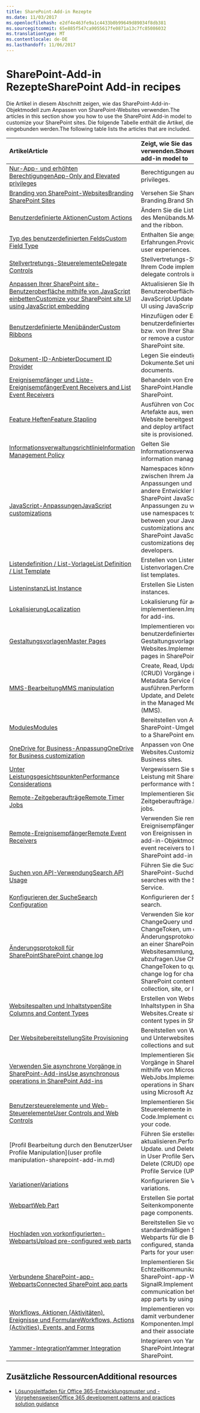 ```yaml
---
title: SharePoint-Add-in Rezepte
ms.date: 11/03/2017
ms.openlocfilehash: e2df4e463fe9a1c4433b0b99649d89034f8db381
ms.sourcegitcommit: 65e885f547ca9055617fe0871a13c7fc85086032
ms.translationtype: MT
ms.contentlocale: de-DE
ms.lasthandoff: 11/06/2017
---
```

# <a name="sharepoint-add-in-recipes"></a><span data-ttu-id="1000d-102">SharePoint-Add-in Rezepte</span><span class="sxs-lookup"><span data-stu-id="1000d-102">SharePoint Add-in recipes</span></span>

<span data-ttu-id="1000d-103">Die Artikel in diesem Abschnitt zeigen, wie das SharePoint-Add-in-Objektmodell zum Anpassen von SharePoint-Websites verwenden.</span><span class="sxs-lookup"><span data-stu-id="1000d-103">The articles in this section show you how to use the SharePoint Add-in model to customize your SharePoint sites.</span></span> <span data-ttu-id="1000d-104">Die folgende Tabelle enthält die Artikel, die eingebunden werden.</span><span class="sxs-lookup"><span data-stu-id="1000d-104">The following table lists the articles that are included.</span></span>

|<span data-ttu-id="1000d-105">**Artikel**</span><span class="sxs-lookup"><span data-stu-id="1000d-105">**Article**</span></span>|<span data-ttu-id="1000d-106">**Zeigt, wie Sie das Add-In Modell zu verwenden.**</span><span class="sxs-lookup"><span data-stu-id="1000d-106">**Shows you how to use the add-in model to**</span></span>|
|:-----|:-----|
|[<span data-ttu-id="1000d-107">Nur-App- und erhöhten Berechtigungen</span><span class="sxs-lookup"><span data-stu-id="1000d-107">App-Only and Elevated privileges</span></span>](app-only-elevated-privileges-sharepoint-add-in.md)|<span data-ttu-id="1000d-108">Berechtigungen ausweiten.</span><span class="sxs-lookup"><span data-stu-id="1000d-108">Elevate privileges.</span></span>|
|[<span data-ttu-id="1000d-109">Branding von SharePoint-Websites</span><span class="sxs-lookup"><span data-stu-id="1000d-109">Branding SharePoint Sites</span></span>](branding-sharepoint-sites-sharepoint-add-in.md)|<span data-ttu-id="1000d-110">Versehen Sie SharePoint-Websites mit Branding.</span><span class="sxs-lookup"><span data-stu-id="1000d-110">Brand SharePoint sites.</span></span>|
|[<span data-ttu-id="1000d-111">Benutzerdefinierte Aktionen</span><span class="sxs-lookup"><span data-stu-id="1000d-111">Custom Actions</span></span>](custom-actions-sharepoint-add-in.md)|<span data-ttu-id="1000d-112">Ändern Sie die Liste elementmenüs und des Menübands.</span><span class="sxs-lookup"><span data-stu-id="1000d-112">Modify list item menus and the ribbon.</span></span>|
|[<span data-ttu-id="1000d-113">Typ des benutzerdefinierten Felds</span><span class="sxs-lookup"><span data-stu-id="1000d-113">Custom Field Type</span></span>](custom-field-type-sharepoint-add-in.md)|<span data-ttu-id="1000d-114">Enthalten Sie angepasste Endbenutzer Erfahrungen.</span><span class="sxs-lookup"><span data-stu-id="1000d-114">Provide customized end user experiences.</span></span>|
|[<span data-ttu-id="1000d-115">Stellvertretungs-Steuerelemente</span><span class="sxs-lookup"><span data-stu-id="1000d-115">Delegate Controls</span></span>](delegate-controls-sharepoint-add-in.md)|<span data-ttu-id="1000d-116">Stellvertretungs-Steuerelemente in Ihrem Code implementieren.</span><span class="sxs-lookup"><span data-stu-id="1000d-116">Implement delegate controls in your code.</span></span>|
|[<span data-ttu-id="1000d-117">Anpassen Ihrer SharePoint site-Benutzeroberfläche mithilfe von JavaScript einbetten</span><span class="sxs-lookup"><span data-stu-id="1000d-117">Customize your SharePoint site UI using JavaScript embedding</span></span>](Customize-your-SharePoint-site-UI-by-using-JavaScript.md)|<span data-ttu-id="1000d-118">Aktualisieren Sie Ihre SharePoint site-Benutzeroberfläche mithilfe von JavaScript.</span><span class="sxs-lookup"><span data-stu-id="1000d-118">Update your SharePoint site UI using JavaScript.</span></span>|
|[<span data-ttu-id="1000d-119">Benutzerdefinierte Menübänder</span><span class="sxs-lookup"><span data-stu-id="1000d-119">Custom Ribbons</span></span>](Add-a-custom-ribbon-to-your-SharePoint-site.md)|<span data-ttu-id="1000d-120">Hinzufügen oder Entfernen eines benutzerdefinierten Menübands zu bzw. von Ihrer SharePoint-Website.</span><span class="sxs-lookup"><span data-stu-id="1000d-120">Add or remove a custom ribbon on your SharePoint site.</span></span>|
|[<span data-ttu-id="1000d-121">Dokument-ID-Anbieter</span><span class="sxs-lookup"><span data-stu-id="1000d-121">Document ID Provider</span></span>](document-id-provider-sharepoint-add-in.md)|<span data-ttu-id="1000d-122">Legen Sie eindeutige Bezeichner für Dokumente.</span><span class="sxs-lookup"><span data-stu-id="1000d-122">Set unique identifiers for documents.</span></span>|
|[<span data-ttu-id="1000d-123">Ereignisempfänger und Liste-Ereignisempfänger</span><span class="sxs-lookup"><span data-stu-id="1000d-123">Event Receivers and List Event Receivers</span></span>](event-receiver-and-list-event-receiver-sharepoint-add-in.md)|<span data-ttu-id="1000d-124">Behandeln von Ereignissen in SharePoint.</span><span class="sxs-lookup"><span data-stu-id="1000d-124">Handle events in SharePoint.</span></span>|
|[<span data-ttu-id="1000d-125">Feature Heften</span><span class="sxs-lookup"><span data-stu-id="1000d-125">Feature Stapling</span></span>](feature-stapling-sharepoint-add-in.md)|<span data-ttu-id="1000d-126">Ausführen von Code, und stellen Sie Artefakte aus, wenn eine SharePoint-Website bereitgestellt wird.</span><span class="sxs-lookup"><span data-stu-id="1000d-126">Run code and deploy artifacts when a SharePoint site is provisioned.</span></span>|
|[<span data-ttu-id="1000d-127">Informationsverwaltungsrichtlinie</span><span class="sxs-lookup"><span data-stu-id="1000d-127">Information Management Policy</span></span>](information-management-policy-sharepoint-add-in.md)|<span data-ttu-id="1000d-128">Gelten Sie Informationsverwaltungsrichtlinie.</span><span class="sxs-lookup"><span data-stu-id="1000d-128">Apply information management policy.</span></span>|
|[<span data-ttu-id="1000d-129">JavaScript-Anpassungen</span><span class="sxs-lookup"><span data-stu-id="1000d-129">JavaScript customizations</span></span>](Embedding-JavaScript-into-SharePoint.md)|<span data-ttu-id="1000d-130">Namespaces können Sie Konflikte zwischen Ihrem JavaScript Anpassungen und standard durch andere Entwickler bereitgestellte SharePoint JavaScript oder JavaScript Anpassungen zu vermeiden.</span><span class="sxs-lookup"><span data-stu-id="1000d-130">You can use namespaces to avoid conflicts between your JavaScript customizations and standard SharePoint JavaScript or JavaScript customizations deployed by other developers.</span></span>|
|[<span data-ttu-id="1000d-131">Listendefinition / List-Vorlage</span><span class="sxs-lookup"><span data-stu-id="1000d-131">List Definition / List Template</span></span>](list-definition-template-sharepoint-add-in.md)|<span data-ttu-id="1000d-132">Erstellen von Listendefinitionen / Listenvorlagen.</span><span class="sxs-lookup"><span data-stu-id="1000d-132">Create list definitions / list templates.</span></span>|
|[<span data-ttu-id="1000d-133">Listeninstanz</span><span class="sxs-lookup"><span data-stu-id="1000d-133">List Instance</span></span>](list-instance-sharepoint-add-in.md)|<span data-ttu-id="1000d-134">Erstellen Sie Listeninstanzen.</span><span class="sxs-lookup"><span data-stu-id="1000d-134">Create list instances.</span></span>|
|[<span data-ttu-id="1000d-135">Lokalisierung</span><span class="sxs-lookup"><span data-stu-id="1000d-135">Localization</span></span>](localization-sharepoint-add-in.md)|<span data-ttu-id="1000d-136">Lokalisierung für add-ins zu implementieren.</span><span class="sxs-lookup"><span data-stu-id="1000d-136">Implement localization for add-ins.</span></span>|
|[<span data-ttu-id="1000d-137">Gestaltungsvorlagen</span><span class="sxs-lookup"><span data-stu-id="1000d-137">Master Pages</span></span>](master-pages-sharepoint-add-in.md)|<span data-ttu-id="1000d-138">Implementieren von benutzerdefinierten Gestaltungsvorlagen in SharePoint-Websites.</span><span class="sxs-lookup"><span data-stu-id="1000d-138">Implement custom master pages in SharePoint sites.</span></span>|
|[<span data-ttu-id="1000d-139">MMS-Bearbeitung</span><span class="sxs-lookup"><span data-stu-id="1000d-139">MMS manipulation</span></span>](mms-manipulation-sharepoint-add-in.md)|<span data-ttu-id="1000d-140">Create, Read, Update und Delete (CRUD) Vorgänge in Managed Metadata Service (MMS) ausführen.</span><span class="sxs-lookup"><span data-stu-id="1000d-140">Perform Create, Read, Update, and Delete (CRUD) operations in the Managed Metadata Service (MMS).</span></span>|
|[<span data-ttu-id="1000d-141">Modules</span><span class="sxs-lookup"><span data-stu-id="1000d-141">Modules</span></span>](modules-sharepoint-add-in.md)|<span data-ttu-id="1000d-142">Bereitstellen von Artefakten in einer SharePoint-Umgebung.</span><span class="sxs-lookup"><span data-stu-id="1000d-142">Deploy artifacts to a SharePoint environment.</span></span>|
|[<span data-ttu-id="1000d-143">OneDrive for Business-Anpassung</span><span class="sxs-lookup"><span data-stu-id="1000d-143">OneDrive for Business customization</span></span>](onedrive-for-business-customization-sharepoint-add-in.md)|<span data-ttu-id="1000d-144">Anpassen von OneDrive for Business-Websites.</span><span class="sxs-lookup"><span data-stu-id="1000d-144">Customize OneDrive for Business sites.</span></span>|
|[<span data-ttu-id="1000d-145">Unter Leistungsgesichtspunkten</span><span class="sxs-lookup"><span data-stu-id="1000d-145">Performance Considerations</span></span>](performance-considerations-sharepoint-add-in.md)|<span data-ttu-id="1000d-146">Vergewissern Sie sich eine optimale Leistung mit SharePoint.</span><span class="sxs-lookup"><span data-stu-id="1000d-146">Ensure optimal performance with SharePoint.</span></span>|
|[<span data-ttu-id="1000d-147">Remote-Zeitgeberaufträge</span><span class="sxs-lookup"><span data-stu-id="1000d-147">Remote Timer Jobs</span></span>](remote-timer-jobs-sharepoint-add-in.md)|<span data-ttu-id="1000d-148">Implementieren Sie Zeitgeberaufträge.</span><span class="sxs-lookup"><span data-stu-id="1000d-148">Implement timer jobs.</span></span>|
|[<span data-ttu-id="1000d-149">Remote-Ereignisempfänger</span><span class="sxs-lookup"><span data-stu-id="1000d-149">Remote Event Receivers</span></span>](Use-remote-event-receivers-in-SharePoint.md)|<span data-ttu-id="1000d-150">Verwenden Sie remote-Ereignisempfänger zum Verarbeiten von Ereignissen in der SharePoint-add-in-Objektmodell.</span><span class="sxs-lookup"><span data-stu-id="1000d-150">Use remote event receivers to handle events in the SharePoint add-in model.</span></span>|
|[<span data-ttu-id="1000d-151">Suchen von API-Verwendung</span><span class="sxs-lookup"><span data-stu-id="1000d-151">Search API Usage</span></span>](search-api-usage-sharepoint-add-in.md)|<span data-ttu-id="1000d-152">Führen Sie die Suche mit den SharePoint-Suchdienst.</span><span class="sxs-lookup"><span data-stu-id="1000d-152">Execute searches with the SharePoint Search Service.</span></span>|
|[<span data-ttu-id="1000d-153">Konfigurieren der Suche</span><span class="sxs-lookup"><span data-stu-id="1000d-153">Search Configuration</span></span>](search-configuration-sharepoint-add-in.md)|<span data-ttu-id="1000d-154">Konfigurieren der Suche.</span><span class="sxs-lookup"><span data-stu-id="1000d-154">Configure search.</span></span>|
|[<span data-ttu-id="1000d-155">Änderungsprotokoll für SharePoint</span><span class="sxs-lookup"><span data-stu-id="1000d-155">SharePoint change log</span></span>](query-sharepoint-change-log-with-changequery-and-changeToken.md)|<span data-ttu-id="1000d-156">Verwenden Sie komplexer ChangeQuery und komplexer ChangeToken, um das SharePoint-Änderungsprotokoll nach Änderungen an einer SharePoint-Inhaltsdatenbank, Websitesammlung, Website oder Liste abzufragen.</span><span class="sxs-lookup"><span data-stu-id="1000d-156">Use ChangeQuery and ChangeToken to query the SharePoint change log for changes made to a SharePoint content database, site collection, site, or list.</span></span>|
|[<span data-ttu-id="1000d-157">Websitespalten und Inhaltstypen</span><span class="sxs-lookup"><span data-stu-id="1000d-157">Site Columns and Content Types</span></span>](site-columns-and-content-types-sharepoint-add-in.md)|<span data-ttu-id="1000d-158">Erstellen von Websitespalten und Inhaltstypen in SharePoint-Websites.</span><span class="sxs-lookup"><span data-stu-id="1000d-158">Create site columns and content types in SharePoint sites.</span></span>|
|[<span data-ttu-id="1000d-159">Der Websitebereitstellung</span><span class="sxs-lookup"><span data-stu-id="1000d-159">Site Provisioning</span></span>](site-provisioning-sharepoint-add-in.md)|<span data-ttu-id="1000d-160">Bereitstellen von Websitesammlungen und Unterwebsites.</span><span class="sxs-lookup"><span data-stu-id="1000d-160">Provision site collections and subsites.</span></span>|
|[<span data-ttu-id="1000d-161">Verwenden Sie asynchrone Vorgänge in SharePoint-Add-ins</span><span class="sxs-lookup"><span data-stu-id="1000d-161">Use asynchronous operations in SharePoint Add-ins</span></span>](use-asynchronous-operations-in-sharepoint-add-ins.md)|<span data-ttu-id="1000d-162">Implementieren Sie asynchrone Vorgänge in SharePoint-Add-ins mithilfe von Microsoft Azure WebJobs.</span><span class="sxs-lookup"><span data-stu-id="1000d-162">Implement asynchronous operations in SharePoint Add-ins by using Microsoft Azure WebJobs.</span></span>|
|[<span data-ttu-id="1000d-163">Benutzersteuerelemente und Web-Steuerelemente</span><span class="sxs-lookup"><span data-stu-id="1000d-163">User Controls and Web Controls</span></span>](user-controls-and-web-controls-sharepoint-add-in.md)|<span data-ttu-id="1000d-164">Implementieren Sie benutzerdefinierte Steuerelemente in Ihrem Code.</span><span class="sxs-lookup"><span data-stu-id="1000d-164">Implement custom controls in your code.</span></span>|
|[<span data-ttu-id="1000d-165">Profil Bearbeitung durch den Benutzer</span><span class="sxs-lookup"><span data-stu-id="1000d-165">User Profile Manipulation</span></span>](user profile manipulation-sharepoint-add-in.md)|<span data-ttu-id="1000d-166">Führen Sie erstellen, lesen, aktualisieren.</span><span class="sxs-lookup"><span data-stu-id="1000d-166">Perform Create, Read, Update.</span></span> <span data-ttu-id="1000d-167">und Delete (CRUD) Vorgänge in User Profile Service (USV).</span><span class="sxs-lookup"><span data-stu-id="1000d-167">and Delete (CRUD) operations in the User Profile Service (UPS).</span></span>|
|[<span data-ttu-id="1000d-168">Variationen</span><span class="sxs-lookup"><span data-stu-id="1000d-168">Variations</span></span>](variations-sharepoint-add-in.md)|<span data-ttu-id="1000d-169">Konfigurieren Sie Variationen.</span><span class="sxs-lookup"><span data-stu-id="1000d-169">Configure variations.</span></span>|
|[<span data-ttu-id="1000d-170">Webpart</span><span class="sxs-lookup"><span data-stu-id="1000d-170">Web Part</span></span>](web-part-sharepoint-add-in.md)|<span data-ttu-id="1000d-171">Erstellen Sie portable Seitenkomponenten.</span><span class="sxs-lookup"><span data-stu-id="1000d-171">Create portable page components.</span></span>|
|[<span data-ttu-id="1000d-172">Hochladen von vorkonfigurierten-Webparts</span><span class="sxs-lookup"><span data-stu-id="1000d-172">Upload pre-configured web parts</span></span>](upload-web-parts-in-sharepoint.md)|<span data-ttu-id="1000d-173">Bereitstellen Sie vorkonfigurierte, standardmäßigen SharePoint-Webparts für die Benutzer.</span><span class="sxs-lookup"><span data-stu-id="1000d-173">Deploy pre-configured, standard SharePoint Web Parts for your users.</span></span>|
|[<span data-ttu-id="1000d-174">Verbundene SharePoint-app-Webparts</span><span class="sxs-lookup"><span data-stu-id="1000d-174">Connected SharePoint app parts</span></span>](Connect-SharePoint-app-parts-by-using-SignalR.md)|<span data-ttu-id="1000d-175">Implementieren Sie Echtzeitkommunikation zwischen SharePoint-app-Webparts mithilfe von SignalR.</span><span class="sxs-lookup"><span data-stu-id="1000d-175">Implement real-time communication between SharePoint app parts by using SignalR.</span></span>|
|[<span data-ttu-id="1000d-176">Workflows, Aktionen (Aktivitäten), Ereignisse und Formulare</span><span class="sxs-lookup"><span data-stu-id="1000d-176">Workflows, Actions (Activities), Events, and Forms</span></span>](workflows-actions-events-and-forms-sharepoint-add-in.md)|<span data-ttu-id="1000d-177">Implementieren von Workflows und die damit verbundenen Komponenten.</span><span class="sxs-lookup"><span data-stu-id="1000d-177">Implement workflows and their associated components.</span></span>|
|[<span data-ttu-id="1000d-178">Yammer-Integration</span><span class="sxs-lookup"><span data-stu-id="1000d-178">Yammer Integration</span></span>](yammer-integration-sharepoint-add-in.md)|<span data-ttu-id="1000d-179">Integrieren von Yammer in SharePoint.</span><span class="sxs-lookup"><span data-stu-id="1000d-179">Integrate Yammer with SharePoint.</span></span>|

## <a name="additional-resources"></a><span data-ttu-id="1000d-180">Zusätzliche Ressourcen</span><span class="sxs-lookup"><span data-stu-id="1000d-180">Additional resources</span></span>
<span data-ttu-id="1000d-181"><a name="bk_addresources"> </a></span><span class="sxs-lookup"><span data-stu-id="1000d-181"></span></span>

- [<span data-ttu-id="1000d-182">Lösungsleitfaden für Office 365-Entwicklungsmuster und -Vorgehensweisen</span><span class="sxs-lookup"><span data-stu-id="1000d-182">Office 365 development patterns and practices solution guidance</span></span>](Office-365-development-patterns-and-practices-solution-guidance.md)
